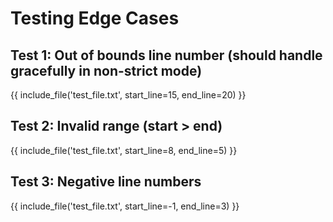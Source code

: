 # Testing Edge Cases

## Test 1: Out of bounds line number (should handle gracefully in non-strict mode)
{{ include_file('test_file.txt', start_line=15, end_line=20) }}

## Test 2: Invalid range (start > end)
{{ include_file('test_file.txt', start_line=8, end_line=5) }}

## Test 3: Negative line numbers
{{ include_file('test_file.txt', start_line=-1, end_line=3) }}